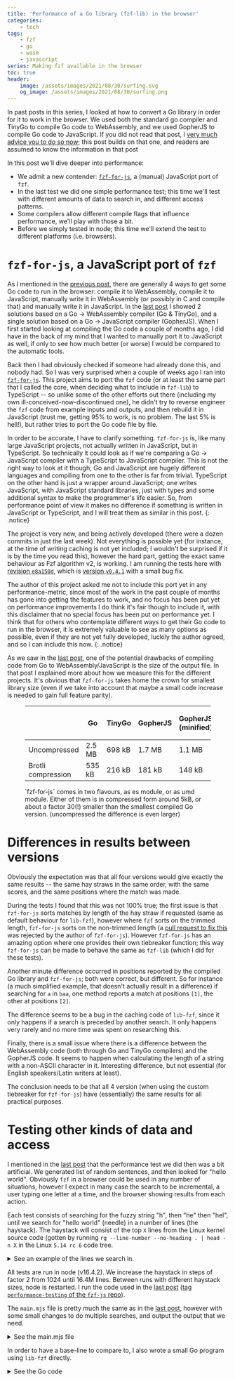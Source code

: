 ```yaml
---
title: 'Performance of a Go library (fzf-lib) in the browser'
categories:
    - tech
tags:
    - fzf
    - go
    - wasm
    - javascript
series: Making fzf available in the browser
toc: true
header:
    image: /assets/images/2021/08/30/surfing.svg
    og_image: /assets/images/2021/08/30/surfing.png
---
```


In past posts in this series, I looked at how to convert a Go library in order for it to work in the browser.
We used both the standard go compiler and TinyGo to compile Go code to WebAssembly, and we used GopherJS to compile Go code to JavaScript.
If you did not read that post, I [very much advice you to do so now](./2021-08-10-using-a-go-library-fzf-lib-in-the-browser.md); this post builds on that one, and readers are assumed to know the information in that post 

In this post we'll dive deeper into performance:
- We admit a new contender: [`fzf-for-js`](https://github.com/ajitid/fzf-for-js), a (manual) JavaScript port of `fzf`.
- In the last test we did one simple performance test; this time we'll test with different amounts of data to search in, and different access patterns.
- Some compilers allow different compile flags that influence performance, we'll play with those a bit.
- Before we simply tested in node; this time we'll extend the test to different platforms (i.e. browsers).

# `fzf-for-js`, a JavaScript port of `fzf`
As I mentioned in the [previous post](./2021-08-10-using-a-go-library-fzf-lib-in-the-browser.md), there are generally 4 ways to get some Go code to run in the browser: compile it to WebAssembly, compile it to JavaScript, manually write it in WebAssembly (or possibly in C and compile that) and manually write it in JavaScript.
In the [last post](./2021-08-10-using-a-go-library-fzf-lib-in-the-browser.md) I showed 2 solutions based on a Go → WebAssembly compiler (Go & TinyGo), and a single solution based on a Go → JavaScript compiler (GopherJS).
When I first started looking at compiling the Go code a couple of months ago, I did have in the back of my mind that I wanted to manually port it to JavaScript as well, if only to see how much better (or worse) I would be compared to the automatic tools.

Back then I had obviously checked if someone had already done this, and nobody had. So I was very surprised when a couple of weeks ago I ran into [`fzf-for-js`](https://github.com/ajitid/fzf-for-js).
This project aims to port the `fzf` code (or at least the same part that I called the core, when deciding what to include in `fzf-lib`) to TypeScript -- so unlike some of the other efforts out there (including my own ill-conceived-now-discontinued one), he didn't try to reverse engineer the `fzf` code from example inputs and outputs, and then rebuild it in JavaScript (trust me, getting 95% to work, is no problem. The last 5% is hell!), but rather tries to port the Go code file by file.

In order to be accurate, I have to clarify something.
`fzf-for-js` is, like many large JavaScript projects, not actually written in JavaScript, but in TypeScript.
So technically it could look as if we're comparing a Go → JavaScript compiler with a TypeScript to JavaScript compiler.
This is not the right way to look at it though; Go and JavaScript are hugely different languages and compiling from one to the other is far from trivial.
TypeScript on the other hand is just a wrapper around JavaScript; one writes JavaScript, with JavaScript standard libraries, just with types and some additional syntax to make the programmer's life easier.
So, from performance point of view it makes no difference if something is written in JavaScript or TypeScript, and I will treat them as similar in this post.
{: .notice}

The project is very new, and being actively developed (there were a dozen commits in just the last week).
Not everything is possible yet (for instance, at the time of writing caching is not yet included; I wouldn't be surprised if it is by the time you read this), however the hard part, getting the exact same behaviour as Fzf algorithm v2, is working.
I am running the tests here with [revision `e8a150d`](https://github.com/ajitid/fzf-for-js/tree/e8a150db6d2e452a93799f79b627eddf78897809), which is [version `v0.4.1`](https://github.com/ajitid/fzf-for-js/releases/tag/v0.4.1) with a small bug fix.

The author of this project asked me not to include this port yet in any performance-metric, since most of the work in the past couple of months has gone into getting the features to work, and no focus has been put yet on performance improvements 
I do think it's fair though to include it, with this disclaimer that no special focus has been put on performance yet.
I think that for others who contemplate different ways to get their Go code to run in the browser, it is extremely valuable to see as many options as possible, even if they are not yet fully developed, luckily the author agreed, and so I can include this now.
{: .notice}

As we saw in the [last post](./2021-08-10-using-a-go-library-fzf-lib-in-the-browser.md), one of the potential drawbacks of compiling code from Go to WebAssembly/JavaScript is the size of the output file.
In that post I explained more about how we measure this for the different projects.
It's obvious that `fzf-for-js` takes home the crown for smallest library size (even if we take into account that maybe a small code increase is needed to gain full feature parity).


<figure markdown="1">

| |Go | TinyGo | GopherJS | GopherJS (minified) | `fzf-for-js` (es) | `fzf-for-js` (umd)
|-|---|--------|----------|---------------------|-------------------|-------------------
| Uncompressed| 2.5 MB | 698 kB | 1.7 MB | 1.1 MB | 13.7 kB | 14.7 kB |
| Brotli compression | 535 kB | 216 kB | 181 kB | 148 kB | 4.9 kB | 5.2 kB |

<figcaption markdown="1">`fzf-for-js` comes in two flavours, as es module, or as umd module. Either of them is in compressed form around 5kB, or about a factor 30(!) smaller than the smallest compiled Go version. (uncompressed the difference is even larger)
</figcaption>
</figure>

# Differences in results between versions
Obviously the expectation was that all four versions would give exactly the same results -- the same hay straws in the same order, with the same scores, and the same positions where the match was made.

During the tests I found that this was not 100% true; the first issue is that `fzf-for-js` sorts matches by length of the hay straw if requested (same as default behaviour for `lib-fzf`), however where `fzf` sorts on the trimmed length, `fzf-for-js` sorts on the non-trimmed length (a [pull request to fix this](https://github.com/ajitid/fzf-for-js/pull/72) was rejected by the author of `fzf-for-js`).
However `fzf-for-js` has an amazing option where one provides their own tiebreaker function; this way `fzf-for-js` can be made to behave the same as `fzf-lib` (which I did for these tests).

Another minute difference occurred in positions reported by the compiled Go library and `fzf-for-js`; both were correct, but different. So for instance (a much simplified example, that doesn't actually result in a difference) if searching for `a` in `baa`, one method reports a match at positions `[1]`, the other at positions `[2]`.

The difference seems to be a bug in the caching code of `lib-fzf`, since it only happens if a search is preceded by another search.
It only happens very rarely and no more time was spent on researching this.

Finally, there is a small issue where there is a difference between the WebAssembly code (both through Go and TinyGo compilers) and the GopherJS code.
It seems to happen when calculating the length of a string with a non-ASCII character in it.
Interesting difference, but not essential (for English speakers/Latin writers at least).

The conclusion needs to be that all 4 version (when using the custom tiebreaker for `fzf-for-js`) have (essentially) the same results for all practical purposes.

# Testing other kinds of data and access
I mentioned in the [last post](./2021-08-10-using-a-go-library-fzf-lib-in-the-browser.md) that the performance test we did then was a bit artificial.
We generated list of random sentences, and then looked for "hello world".
Obviously `fzf` in a browser could be used in any number of situations, however I expect in many case the search to be incremental, a user typing one letter at a time, and the browser showing results from each action.

Each test consists of searching for the fuzzy string "h", then "he" then "hel", until we search for "hello world" (needle) in a number of lines (the haystack).
The haystack will consist of the top `X` lines from the Linux kernel source code (gotten by running `rg --line-number --no-heading . | head -n X` in the Linux `5.14 rc 6` code tree.

<details markdown="1">
<summary>See an example of the lines we search in.</summary>
```
sound/last.c:22:		}
sound/last.c:23:	}
sound/last.c:24:	if (ok == 0)
sound/last.c:25:		printk(KERN_INFO "  No soundcards found.\n");
sound/last.c:26:	return 0;
sound/last.c:27:}
sound/last.c:29:late_initcall_sync(alsa_sound_last_init);
kernel/configs.c:1:// SPDX-License-Identifier: GPL-2.0-or-later
kernel/configs.c:2:/*
kernel/configs.c:3: * kernel/configs.c
kernel/configs.c:4: * Echo the kernel .config file used to build the kernel
kernel/configs.c:5: *
kernel/configs.c:6: * Copyright (C) 2002 Khalid Aziz <khalid_aziz@hp.com>
kernel/configs.c:7: * Copyright (C) 2002 Randy Dunlap <rdunlap@xenotime.net>
kernel/configs.c:8: * Copyright (C) 2002 Al Stone <ahs3@fc.hp.com>
kernel/configs.c:9: * Copyright (C) 2002 Hewlett-Packard Company
kernel/configs.c:10: */
kernel/configs.c:12:#include <linux/kernel.h>
kernel/configs.c:13:#include <linux/module.h>
kernel/configs.c:14:#include <linux/proc_fs.h>
kernel/configs.c:15:#include <linux/seq_file.h>
kernel/configs.c:16:#include <linux/init.h>
kernel/configs.c:17:#include <linux/uaccess.h>
kernel/configs.c:19:/*
kernel/configs.c:20: * "IKCFG_ST" and "IKCFG_ED" are used to extract the config data from
kernel/configs.c:21: * a binary kernel image or a module. See scripts/extract-ikconfig.
kernel/configs.c:22: */
kernel/configs.c:23:asm (
kernel/configs.c:24:"	.pushsection .rodata, \"a\"		\n"
kernel/configs.c:25:"	.ascii \"IKCFG_ST\"			\n"
kernel/configs.c:26:"	.global kernel_config_data		\n"
kernel/configs.c:27:"kernel_config_data:				\n"
kernel/configs.c:28:"	.incbin \"kernel/config_data.gz\"	\n"
kernel/configs.c:29:"	.global kernel_config_data_end		\n"
kernel/configs.c:30:"kernel_config_data_end:			\n"
kernel/configs.c:31:"	.ascii \"IKCFG_ED\"			\n"
kernel/configs.c:32:"	.popsection				\n"
kernel/configs.c:33:);
kernel/configs.c:35:#ifdef CONFIG_IKCONFIG_PROC
kernel/configs.c:37:extern char kernel_config_data;
kernel/configs.c:38:extern char kernel_config_data_end;
kernel/configs.c:40:static ssize_t
kernel/configs.c:41:ikconfig_read_current(struct file *file, char __user *buf,
kernel/configs.c:42:		      size_t len, loff_t * offset)
kernel/configs.c:43:{
kernel/configs.c:44:	return simple_read_from_buffer(buf, len, offset,
kernel/configs.c:45:				       &kernel_config_data,
kernel/configs.c:46:				       &kernel_config_data_end -
kernel/configs.c:47:				       &kernel_config_data);
kernel/configs.c:48:}
kernel/configs.c:50:static const struct proc_ops config_gz_proc_ops = {
kernel/configs.c:51:	.proc_read	= ikconfig_read_current,
kernel/configs.c:52:	.proc_lseek	= default_llseek,
kernel/configs.c:53:};
kernel/configs.c:55:static int __init ikconfig_init(void)
kernel/configs.c:56:{
kernel/configs.c:57:	struct proc_dir_entry *entry;
kernel/configs.c:59:	/* create the current config file */
kernel/configs.c:60:	entry = proc_create("config.gz", S_IFREG | S_IRUGO, NULL,
kernel/configs.c:61:			    &config_gz_proc_ops);
kernel/configs.c:62:	if (!entry)
kernel/configs.c:63:		return -ENOMEM;
kernel/configs.c:65:	proc_set_size(entry, &kernel_config_data_end - &kernel_config_data);
kernel/configs.c:67:	return 0;
kernel/configs.c:68:}
kernel/configs.c:70:static void __exit ikconfig_cleanup(void)
kernel/configs.c:71:{
kernel/configs.c:72:	remove_proc_entry("config.gz", NULL);
kernel/configs.c:73:}
kernel/configs.c:75:module_init(ikconfig_init);
kernel/configs.c:76:module_exit(ikconfig_cleanup);
kernel/configs.c:78:#endif /* CONFIG_IKCONFIG_PROC */
kernel/configs.c:80:MODULE_LICENSE("GPL");
kernel/configs.c:81:MODULE_AUTHOR("Randy Dunlap");
kernel/configs.c:82:MODULE_DESCRIPTION("Echo the kernel .config file used to build the kernel");
block/blk-core.c:1:// SPDX-License-Identifier: GPL-2.0
block/blk-core.c:2:/*
block/blk-core.c:3: * Copyright (C) 1991, 1992 Linus Torvalds
block/blk-core.c:4: * Copyright (C) 1994,      Karl Keyte: Added support for disk statistics
block/blk-core.c:5: * Elevator latency, (C) 2000  Andrea Arcangeli <andrea@suse.de> SuSE
block/blk-core.c:6: * Queue request tables / lock, selectable elevator, Jens Axboe <axboe@suse.de>
block/blk-core.c:7: * kernel-doc documentation started by NeilBrown <neilb@cse.unsw.edu.au>
block/blk-core.c:8: *	-  July2000
block/blk-core.c:9: * bio rewrite, highmem i/o, etc, Jens Axboe <axboe@suse.de> - may 2001
block/blk-core.c:10: */
block/blk-core.c:12:/*
block/blk-core.c:13: * This handles all read/write requests to block devices
block/blk-core.c:14: */
block/blk-core.c:15:#include <linux/kernel.h>
block/blk-core.c:16:#include <linux/module.h>
block/blk-core.c:17:#include <linux/backing-dev.h>
block/blk-core.c:18:#include <linux/bio.h>
block/blk-core.c:19:#include <linux/blkdev.h>
block/blk-core.c:20:#include <linux/blk-mq.h>
block/blk-core.c:21:#include <linux/blk-pm.h>
block/blk-core.c:22:#include <linux/highmem.h>
block/blk-core.c:23:#include <linux/mm.h>
block/blk-core.c:24:#include <linux/pagemap.h>
block/blk-core.c:25:#include <linux/kernel_stat.h>
block/blk-core.c:26:#include <linux/string.h>
```
</details>

All tests are run in node (v16.4.2).
We increase the haystack in steps of factor 2 from 1024 until 16.4M lines.
Between runs with different haystack sizes, node is restarted.
I run the code used in the [last post](./2021-08-10-using-a-go-library-fzf-lib-in-the-browser.md) ([tag `performance-testing` of the `fzf-js` repo](https://github.com/reinhrst/fzf-js/releases/tag/performance-testing)).

The `main.mjs` file is pretty much the same as in the [last post](./2021-08-10-using-a-go-library-fzf-lib-in-the-browser.md), however with some small changes to do multiple searches, and output the output that we need.

<details markdown="1">
<summary>See the main.mjs file</summary>
The version compatible with the Go interface
```javascript
import {createReadStream} from "fs"
import {Writable} from "stream"


function memoryUsageInMiB() {
  const memUsage = process.memoryUsage()
  let memUsageMiB = {}
  for (let key in memUsage) {
    memUsageMiB[key] = memUsage[key] / 1024 / 1024
  }
  return memUsageMiB
}

function increase(s, start) {
  let items = []
  for (let i=start; i <= s.length; i++) {
    items.push(s.slice(0, i));
  }
  return items
}

const filename = process.argv[2]

let startTime = Date.now()

function logTime(message) {
  const now = Date.now()
  console.log(message, now, now - startTime)
}

async function readLinesFromFile(filename) {
  const p = new Promise((resolve, _reject) => {

    let buffer = ""
    const lines = []
    const writableStream = new Writable({
      write: (chunk, _encoding, next) => {
        buffer += chunk.toString()
        let index
        while ((index = buffer.indexOf("\n")) != -1) {
          lines.push(buffer.slice(0, index))
          buffer = buffer.slice(index + 1)
        }
        next()
      },
      final: (callback) => {
        if (buffer.length > 0) {
          lines.push(buffer)
        }
        callback()
        resolve(lines)
      }
    })
    createReadStream(filename, "utf-8").pipe(writableStream)
  })
  return p
}

console.log("fzf-type:", process.argv[1].split("/").slice(-2, -1)[0])
logTime("start")
import {Fzf} from "./index.mjs"
logTime("js/wasm loaded")
const lines = await readLinesFromFile(filename)
logTime(`lines.txt loaded: ${lines.length} lines`)

SetStartTime("" + startTime)
logTime("startTimeSet")

const needles = [
  ...increase("hello world", 1)
]

const myFzf = new Fzf(lines)
logTime("Fzf initialized")
let searchStartTime = Date.now()
let searchTotalTime = 0
let i = 0

myFzf.addResultListener((result) => {
  logTime("Search done")
  console.log("Searching for '" + result.needle + "' resulted in " + result.matches.length + " results.")
  const timePassed = Date.now() - searchStartTime
  searchTotalTime += timePassed
  console.log("---", filename, timePassed, searchTotalTime, result.needle)
  setTimeout(searchNext, 0)
})

function searchNext() {
  if (i < needles.length) {
    searchStartTime = Date.now()
    myFzf.search(needles[i++]);
  } else {
    console.log(memoryUsageInMiB())
  }
}

searchNext()
```

The `fzf-for-js` has a slightly different ending:
```javascript
const myFzf = new Fzf(lines, {match: extendedMatch, tiebreakers: [ byLengthAsc ]})
logTime("Fzf initialized")
let searchStartTime
let searchTotalTime = 0

for (const needle of needles) {
  searchStartTime = Date.now()
  console.log("Search start: ", needle)
  let result = myFzf.find(needle)
  console.log("done")
  logTime("Search done")
  console.log("Searching for '" + needle + "' resulted in " + result.length + " results.")
  const timePassed = Date.now() - searchStartTime
  searchTotalTime += timePassed
  console.log("---", filename, timePassed, searchTotalTime, needle)
}
console.log(memoryUsageInMiB())
```
</details>

In order to have a base-line to compare to, I also wrote a small Go program using `lib-fzf` directly.

<details markdown="1">
<summary>See the Go code</summary>
```go
package main

import (
    "github.com/reinhrst/fzf-lib"
    "time"
    "os"
    "bufio"
    "fmt"
)

var startTime int

func now() int {
    return int(time.Now().UnixNano() / 1e6)
}

func logTime(message string) {
    t := now()
    println(message, t, t - startTime)
}

func increment(s string) []string {
    var list []string
    for i := 0; i< len(s); i++ {
        list = append(list, s[:i + 1])
    }
    return list
}


func main() {
    println("fzf-type: go-native")
    logTime("start")
    filename := os.Args[1]
    file, err := os.Open(filename)
    if err != nil {
        fmt.Println(err)
    }
    defer file.Close()
 
    scanner := bufio.NewScanner(file)
    var lines []string
    for scanner.Scan() {
        line := scanner.Text()
        if (line != "") {
            lines = append(lines, line)
        }
    }
    logTime(fmt.Sprintf("lines.txt loaded: %d lines", len(lines)))

    var startSearch int
    var totalSearch int
    myFzf := fzf.New(lines, fzf.DefaultOptions())
    logTime("Fzf initialized")
    needles := increment("hello world")
    for _, needle := range needles {
        startSearch = now()
        myFzf.Search(needle)
        result, more := <- myFzf.GetResultChannel()
        if !more {
            break;
        }
        elapsed := now() - startSearch
        totalSearch += elapsed
        println("Searching for '" + needle + "' resulted in", len(result.Matches), "results")
        println("---", filename, elapsed, totalSearch, needle)
        println("+++", filename, elapsed, totalSearch, needle)
    }

}
```
</details>

## Memory
Let's start by seeing how much memory each process uses.

I use `time -v` to print memory information after a process has ended, and record the `Maximum resident set size (kbytes):` line.
Node is started using the `--max-old-space-size=15000` parameter, in order to give it (almost) all memory I have in my laptop.
Below are the results.

Obviously memory increases with haystack size.
In order to get meaningful plots, we will plot memory and execution time in this article always divided by haystack size.

Data is also available in table-format (but hidden), click the "See memory usage table" message below to see the table data.

<details markdown="1">
<summary>See memory usage table</summary>
<figure markdown="1">

{% include_relative tables/images/2021/08/30/memory_per_straw.md %}

<figcaption>Memory in MiB (Memory divided by haystack size in kiB)</figcaption>
</figure>
</details>

{%include figure
    image_path="/assets/images/2021/08/30/memory_per_straw.svg"
    alt="graph of memory usage"
    caption="Memory divided by haystack size (obviously) decreases with increasing haystack (since overhead is smaller percentage). Relative differences are interesting."
%}

Note that I'm pushing the system to the limit, and not all compilation methods deal well with large input files (they give out-of-memory errors), hence the gaps.
Only native Go and `fzf-for-js` manage to deal with a haystack size of 2M and 4M, and only native Go is able to do 16M.

## Execution time

The execution time is the time from the moment we have finished reading the haystack into JavaScript (but not yet inited the Fzf object), until the last search finishes.

In the graph I show how the time is used: the lowest (darker) block is the time spent in `new Fzf()`, basically loading the haystack into fzf.
The blocks above are each for 1 extra typed letter; so the second block from the bottom is for searching "h", the third is for "he", the fourth for "hel", etc.
The lighter blocks on top are for when the needle starts to be 2 words, so "hello ", "hello w", "hello wo", etc.

<details markdown="1">
<summary>See execution time table</summary>
<figure markdown="1">
{% include_relative tables/images/2021/08/30/performance.md %}

<figcaption>Total time in seconds (time divided by haystack size in microseconds). Note that this is the time for the init plus 11 searches combined, not the time for a single search.</figcaption>
</figure>
</details>

{%include figure
    image_path="/assets/images/2021/08/30/performance.svg"
    alt="graph of execution time"
    caption="Execution time divided by haystack size. The Go (native) bars are so small as to be almost invisible."
%}

There are a number of interesting observations in this graph.

First (and I think it will not surprise anyone) is that native Go code is the fastest (almost invisible in the graph).
It does help that Native Go is the only one that is able to use multiple cores (see also my [previous post](./2021-08-10-using-a-go-library-fzf-lib-in-the-browser.md)), but also, `fzf` was optimised to run super fast, on native Go.

Next, for relatively small haystack sizes (until <katex-inline>2^{12}</katex-inline> = 4096), Go and TinyGo seem to offer the fastest solutions -- although total runtime for the full iteration (init + 11 searches) is around 100ms at this numbers, so it's questionable that it actually matters much which is faster here.
For larger sizes, `fzf-for-js` is about twice as fast as Go and TinyGo.
GopherJS always is the slowest solution.

At larger haystack sizes, performance starts to suffer a lot.
Especially TinyGo suffers here; at a haystack of 1M, total runtime goes from 23 seconds (for 512k straws) to over 600 seconds.
At haystack size of 2M, searching it takes more than 7 hours (as compared to 2 seconds for native Go ;)).
This is all due to runaway Garbage Collection, as we'll see later.

Something else that can be seen is that for all methods except `fzf-for-js`, contributions of the light-coloured searches (search for "hello " + something) is very small.
This is because `fzf-lib` uses its cache to quickly limit the search-set to only those straws that matched "hello", meaning that any additional search is relatively fast.
As mentioned, `fzf-for-js` does not have caching yet, so the contribution of the light-coloured items is much larger.

The goal of this blog is not to pick a winner, but `fzf-for-js` is clearly the winner here ;) , since it performs fastest (of all web-based solutions), and does not crash for large haystacks.

## Execution time: Search algorithm only
We saw [in the last post on the subject](./2021-08-10-using-a-go-library-fzf-lib-in-the-browser.md), that a large part of execution time for the WebAssembly based solutions is spent on copying/encoding/decoding data between Go/WebAssembly and JavaScript.
In that post I showed a quick speedup using JSON, and proposed some solutions to further speed up this interface.
True enough, a large part of the execution time seen in the previous section, is spent on transferring data between the two layers.

Rather than looking for specific speedups now, it may be interesting to take the idea to its extreme: measure only the clean running time of of the algorithm, not caring about the setup  (`new Fzf()`) cost or the time it takes to send the search request from JavaScript to Go, or the result back.
This will obviously not influence the go-native timings, or `fzf-for-js`.
GopherJS may see a very small speedup, but the WebAssembly code should benefit a lot from this.

<details markdown="1">
<summary>See algorithm execution time table</summary>
<figure markdown="1">

{% include_relative tables/images/2021/08/30/performance-per-straw-no-interface.md %}

<figcaption>Total time in seconds (time divided by haystack size in microseconds)</figcaption>
</figure>
</details>

{%include figure
    image_path="/assets/images/2021/08/30/performance-per-straw-no-interface.svg"
    alt="graph of execution time for the core algorithm"
    caption="Execution time divided by haystack size (only the algorithm)"
%}

Both Go and TinyGo now perform better than `fzf-for-js` up until 2<sup>18</sup> = 250k items in the haystack; however at closer inspection one can see that searching the first five strings ("h", "he", "hel", "hell", and "hello") the three methods are pretty similar.
Only in the light part of the bar does `fzf-for-js` spend much more time than the WebAssembly methods.
This is due to the fact that `lib-fzf` relies heavily on caching here; it only searches in the (cached) subset of lines that match "hello".
As I mentioned before, caching is on the roadmap for `fzf-for-js`, which should make it just as fast as the two WebAssembly based methods.

I should stress again that this test is only on the pure algorithm, without returning the data to JavaScript; returning data to JavaScript is instantaneous for `fzf-for-js`, where for the other 2 methods there is overhead, no matter how many smart tricks one uses there.

From careful inspection of the graph, another interesting thing can be observed.
(Especially) TinyGo sometimes has long delays in places where one would not expect them; for instance at 2<sup>17</sup> and 2<sup>18</sup> we see pink blocks that are much taller than the ones below them, meaning that a search for a longer string too much longer (there are even long light-pink blocks, for searches that should have been near instantaneous).

Obviously the system is doing more work than it needs to during that time, so there is possibility for further optimisation.
I have a strong hunch that this is due to the garbage collector ([also due to Surma's experience with this](https://surma.dev/things/js-to-asc/index.html)); we'll look at this in the next section.

## Play with the Garbage Collection
Both Go and JavaScript use [Garbage Collection](https://en.wikipedia.org/wiki/Garbage_collection_(computer_science)), a method to determine which parts of memory are no longer needed and can be reused.
When compiling Go to WebAssembly, one of the items that is compiled in, is this Garbage Collection.
Without going too much into detail, the overhead of Garbage Collection can in certain cases result in considerable slowdown.
Especially if we see unexpected hick-ups (as I showed in the last section; places where there is a slowdown that I cannot explain from the way the algorithm works), Garbage Collection is a good suspect.

Rather than looking too much into the details of Garbage Collection (there are many better resources out there for that), let's just see what happens when we switch it off altogether.
This is obviously a bad idea unless you know what you're doing; switching off Garbage Collection means that memory usage will only every grow, never contract; we only switch it off to see what happens to the speed; **don't do this at home on your production code!!!**.

Go allows switching off Garbage Collection at runtime using `debug.SetGCPercent(-1)`.
In TinyGo this is not supported, however TinyGo has a compiler option `--gc=leaking`, which also switches off Garbage Collection.
GopherJS (and `fzf-forjs`) use JavaScript Garbage Collection, and this is not something we can switch off.

Below you can see the results with GC on vs GC off; GopherJS and `fzf-for-js` are not present since we cannot control GC there.
We again show only the time in the algorithm itself, not the time used for communicating with JavaScript.

<details markdown="1">
<summary>See algorithm execution time table</summary>
<figure markdown="1">

{% include_relative tables/images/2021/08/30/performance-no-gc.md %}

<figcaption>Total time in seconds (time divided by haystack size in microseconds)</figcaption>
</figure>
</details>

{%include figure
    image_path="/assets/images/2021/08/30/performance-no-gc.svg"
    alt="graph of execution time for the core algorithm"
    caption="Execution time divided by haystack size (only the algorithm)"
%}


For native Go, there is only a small speed-up from switching off the GC.
Go WebAssembly is a slightly more complex story: for relatively small hay stack sizes, the version without GC performs 10-20% better, however at larger sizes (from 500k items), when the memory pressure is larger, the non-GC version performs worse, and it runs out of memory at 2M items (whereas the version with GC still manages to complete).

TinyGo however is the big surprise (note that TinyGo was also the one where we saw most memory issues before).
The non-GC version is not only 80% (!) faster than the GC version, it is only twice as slow as the native Go version (and remember that the native Go version actually runs multi-core, whereas TinyGo runs single-core; I also quickly compared it to single-core native Go, and it's pretty much the same speed).
TinyGo with Garbage Collection also chocked (for all practical purposes) on a haystack of 2M items, taking multiple hours to complete; without GC it finishes in a couple of seconds.

There is [an interesting article](https://aykevl.nl/2020/09/gc-tinygo) about the TinyGo Garbage Collector; the conclusion is that TinyGo has a very simple GC, which has some advantages (it's small) and disadvantages (it's slow); please read the whole article for nuance.
Also, GC gets slower with the amount of allocated memory; this is fine when used on 64kB RAM on a microcontroller, but (as we see) a large problem on WebAssembly with multiple gigabytes allocated.

### Memory usage and garbage collection
It's obviously interesting to see what happens to the memory footprint if we switch off Garbage Collection.
We can see that GC results in less memory being used, however we are doing a very limited test.
A lot of memory will be allocated to initialize `Fzf()` which will never be returned or reused until the program ends.
Then each search allocates memory to store the result; in theory this memory could be GC'd and reused after each iteration, however (and this is just a hunch) I expect these memory slices to be relatively small compared to the rest of the memory used.
As a result, there is little memory that can be cleared are reused.

If we were (for instance) to do many more searches (especially many with large result sets), or we were to create and destroy multiple Fzf() objects in a row, we should see real differences here.

<details markdown="1">
<summary>See memory usage table</summary>
<figure markdown="1">

{% include_relative tables/images/2021/08/30/memory-no-gc.md %}

<figcaption>Memory in MiB (Memory divided by haystack size in kiB)</figcaption>
</figure>
</details>

{%include figure
    image_path="/assets/images/2021/08/30/memory-no-gc.svg"
    alt="graph of memory usage"
    caption="Memory divided by haystack size"
%}

### Conclusion (of non-GC work)
It is very impressive that TinyGo (without GC) is almost as fast as native Go.
This statement comes with 2 big Buts though:
- You should almost never every run in production with GC disabled, and with GC it's getting very slow when allocated memory grows.
- The timings we show here are only for the pure algorithm; I don't measure the time for communicating with JavaScript. For example, for 500k items, TinyGo went from 7 seconds to 1 second by switching off GC, however if we take the end-to-end run into account (including JS), it goes from 21 seconds down to 10 seconds, a good improvement but still slower than `fzf-for-js`'s 7 seconds.

I do think that we can draw some conclusions however from the results in this section:
- Considering that the TinyGo (no GC) code is almost as fast as single-core native Go code shows to me that the TinyGo WebAssembly compiler is very capable (which may make sense considering that it's actually using LLVM to do the compilation).
- It also shows that TinyGo will need to work on their Garbage Collection algorithm if they want to compete seriously in the WebAssembly arena.
- It shows that WebAssembly code *can* actually be as fast as native code; at least, for the `fzf` algorithm.

Especially the last line is interesting.
It means that if someone were to write `lib-fzf` in C (without Garbage Collection; or write it in Go in such a way that Garbage Collection would not be necessary) and compile it to WebAssembly, it would be able to run at near-native speed (even without multi-core support; adding threading to this is a more complicated issue).

## Testing in browsers
Node gives us a nice place to test a bunch of settings, however in the end we want to know how the different solutions perform in the browser.
There is obviously a huge combination of hardware/browsers/browser versions we can test, however I decided to limit my tests to the late-2020 M1 MacBook Pro, and the summer-2021 versions of Safari (14.1.2), Firefox (91.0.2), Chrome (92.0.4515.159) and Microsoft Edge (92.0.902.78), all Apple Silicon Native versions.

For the browser-tests we go back to measuring the full end-to-end time again, so including the setup of Fzf and communication with JavaScript.
The things we're most interested in is determining if there is a difference between the browsers and Node, and possibly certain methods work better in certain browsers than in others.
The investigation we made about the influence of time lost in the Go-JavaScript interface and in Garbage Collection should be equally valid for the browser.

In order to run the tests in the browser, we use the [WebDriver protocol](https://webdriver.io/docs/api/webdriver) to start a new browser session and execute the commands.
In the JavaScript code, we define a promise that resolves into the `console.log` messages, when execution is done.
We can wait on this promise from WebDriver, and get back the result -- there is a 30 second timeout on this call, so we just call it a couple of times, making sure that in the end we get a result.

```bash
PORT=$1
DIRECTORY=$2
FILENAME=$3

echo '**************' ../$FILENAME $DIRECTORY $PORT

SESSION_ID=$(curl -s -X POST "localhost:${PORT}/session" --data '{"capabilities": {}}' -H "Content-Type: application/json; charset=utf-8" | jq '.value.sessionId' | sed 's/"//g'); echo $SESSION_ID
curl -s -X POST "localhost:${PORT}/session/$SESSION_ID/url" --data '{"url": "http://localhost:8000/'"${DIRECTORY}"'/index.html?filename=../'"${FILENAME}"'"}' -H "Content-Type: application/json; charset=utf-8" > /dev/null
for i in $(seq 10); do 
    # just call this multiple times, to avoid the default timeout; if it's done,
    # it should return instantly
    curl -s -X POST "localhost:$PORT/session/${SESSION_ID}/execute/sync" --data '{"script": "{return window.donelogPromise}", "args": []}' -H "Content-Type: application/json; charset=utf-8" > /dev/null
done
echo $(curl -s -X POST "localhost:$PORT/session/${SESSION_ID}/execute/sync" --data '{"script": "{return window.donelogPromise}", "args": []}' -H "Content-Type: application/json; charset=utf-8" | jq .value | sed -E 's/^"|"$//g')
curl -s -X DELETE "localhost:$PORT/session/"$SESSION_ID -H "Content-Type: application/json; charset=utf-8" > /dev/null
```

This obviously results in a whole lot of data, which I've tried to make understandable in different formats; I fear I only succeeded up to a point.

<details markdown="1">
<summary>See browser performance table</summary>
<figure markdown="1">

{% include_relative tables/images/2021/08/30/performance-browsers.md %}

<figcaption>Total time in seconds (time divided by haystack size in microseconds)</figcaption>
</figure>
</details>

{%include figure
    image_path="/assets/images/2021/08/30/performance-browsers.svg"
    alt="graph of performance in browsers"
    caption="Execution time divided by haystack size for Node and browsers"
%}

In the graph above we look at different haystack sizes (x axis), different methods (colours) and then each element has 5 bars, from dark to light.
From left to right (dark to light) these stand for running the code in Node, Firefox, Chrome, Safari and Edge.
So for instance the pink data at 2<sup>17</sup> show that Safari (the fourth bar) ran TinyGo with a haystack size of 128k items the fastest, then Node (1st), then Firefox(2nd), then Chrome (3rd) and finally Edge (the 5th bar).

Even though this data is a bit hard to interpret, we can see some patterns:
- `fzf-for-js` performs best across all browsers
- Node and Chrome perform persistently very good with `fzf-for-js`, Firefox is the worst.
- Firefox (and to a lesser extend Edge) perform badly with GopherJS as well -- note that this is the other JavaScript based fzf.
- On the other hand, Firefox and Safari are fastest at running the Go WebAssembly code (not so much TinyGo, but I expect this is because of the Garbage Collection problems).
- Safari gives up first memory-wise; it refuses to do TinyGo at 1M haystack size, and Go at 2M. It should be noted that I didn't check whether different browsers have different memory space available for JavaScript; it may just be this.
- Edge seems to be twice as slow in WebAssembly as the other browsers.
- Edge and Firefox have most problems with TinyGo, with TinyGo in Edge even at 128k items being about 5-10 times slower than `fzf-for-js`.

------

# Conclusions
When I started this project, I had some questions in mind that I wanted answered.
I will go through them below and give answers.

## If I have a non-trivial Go library like Fzf and I want use it in the browser, how would I go about it
There are three methods for automatically compiling your work into something that runs in the browser: the native Go compiler can compile to WebAssembly, TinyGo can compile to WebAssembly and GopherJS can compile your work into JavaScript.

Of these three methods, only TinyGo gave some problems that it needed the Regular Expressions removed from the source code (because of a bug) and replace one function because it wasn't supported.

An issue with all three methods is that it leads to relatively large file sizes (hundreds of kilobytes to several megabytes) that will need to be transferred to the client.

One needs to create an interface in order to allow communication between the Go and JavaScript code (at least an interface on the Go side, best is to also make one on the JavaScript side); although a recent [question on StackOverflow suggests that maybe this is not necessary](https://stackoverflow.com/questions/67978442/go-wasm-export-functions).

## What about the performance
Performance of the Go code itself ranges from the same speed as single-core native Go code (TinyGo, when Garbage Collection is not making a mess) to about 20 times slower (for GopherJS)
It should be noted here that no special work was done on `fzf-lib` to improve performance in a JavaScript environment, so possibly the factor 20 could go down.

Garbage Collection has a large influence on the performance of TinyGo, so much that at larger datasets TinyGo becomes hundreds of times slower than without GC; if you can manage to write code that doesn't need GC, TinyGo is amazing for performance.

Performance of the Go code itself is only part of the equation though; in my tests the interface between Go and JavaScript took up more time than the Go code itself; this is only an issue for WebAssembly-based methods.
In the [previous post](./2021-08-10-using-a-go-library-fzf-lib-in-the-browser.md) I suggested some solutions, including sending complex arrays as JSON objects, and minimising the amount of data that has to be transferred.
So even though there are solutions, they do require extra work, which may be better spent doing other things.

Performance can fluctuate between browsers, especially Firefox and Edge are often a factor 2 or 3 slower with JavaScript code, and Edge generally runs the Go WebAssembly code twice as slow as other browsers.
TinyGo's performance in browsers is all over the place (especially in Chrome and Edge; sometimes a factor 5 slower), probably because the Garbage Collector reacts differently in different environments.

## Should I consider rewriting it in JavaScript
When I started this blog series, I fully intended to write an fzf implementation in JavaScript in order to compare performance.
Luckily just before I started, I found out that [someone had already done so](https://github.com/ajitid/fzf-for-js) and created `fzf-for-js`.
When I contacted its author, he informed me he didn't think `fzf-for-js` was ready to compete in any performance comparisons yet, since it was still early in its development; I convinced the author to at least let me try and see where the code is.

First of all, the JavaScript code is only 14kB (and 5kB when compressed), meaning it is a factor 30 to 100 smaller than the compiled `fzf-lib` code.

This implementation is about 10 times as slow as the native Go code; as mentioned in the text above, the version I tested did not yet have result caching, which (when implemented) should make it twice as fast.

Because it is pure JavaScript, it doesn't have any performance issues with the interface between JavaScript and Go.
All this means that in end-to-end tests `fzf-for-js` is the fastest, and even if we look at pure algorithm it's much faster than GopherJS and only twice as slow as the WebAssembly versions (which means that once caching is implemented, it should be just as fast).

Additional benefit of having the code in JavaScript is obviously the extensibility (e.g. `fzf-for-js` allows arbitrary sorting functions to determine the sort order of results, whereas the Go code only allows a limited number of sorters).

The code also runs very stably in browsers, with runs in Firefox being about 2 times slower (but as mentioned before, Firefox seems to be slower in executing JavaScript code than other browsers).

So, answering the question of whether one *should* rewrite a Go library into pure JavaScript/TypeScript rather than compiling it with automatic tools, this all depends on the requirements (and note that this is just my experience from this one project).
Compiling is a lot faster, and less error-prone, however both performance and size of a solution written directly in JavaScript/TypeScript are better; and fine-tuning is easier.

In the end, I would say that if you need something that is not going to be the core of your business, where you don't just want to rewrite it to learn from it, and where download size is not that important, automatically compiling from Go is probably the better solution (in this case, use the Go native WebAssembly compiler, which has a much more stable performance than TinyGo).
However if you want something better, you probably want to rewrite it!

## Should I consider rewriting it in something that compiles efficiently into WebAssembly
If you really care about speed, you probably want to go one step further and make something that compiles to optimised WebAssembly.
TinyGo without GC shows that WebAssembly can run at almost the same speed as natively compiled Go.

It should (could) be possible to rewrite the Go library in such a way that it doesn't need GC, in which case TinyGo without GC compilation could be used to get optimised WebAssembly code.
Alternatively one could rewrite the code anew in C (or possibly something like [AssemblyScript](https://www.assemblyscript.org));
After my recent experiences with Garbage Collection, I would be hesitant to use a language that uses GC, however this may not be fully justified.

## How does WebAssembly measure up against JavaScript
It used to be simple: interpreted code was a factor 50-100 slower than compiled code, so if you wanted fast code, you chose compiled (Assembly) code.
These days it's less clear; as you can see from the conclusions above, pure JavaScript comes within a factor 5 of optimal WebAssembly -- and it should be noted that this JavaScript code may still get some speed increases when development focus shifts there.
At the moment JavaScript code is also much easier to deal with; if only because we can just import it as a module (whereas starting a WebAssembly machine is a relatively complex asynchronous operation).

The tests I ran for this post all take seconds, or longer; JavaScript is able to run at these amazing speeds because it's compiled after a couple of runs, so that after a while the code becomes faster.
Because the tests above took a considerable amount of time, this slow startup of JavaScript is not measurable; if one were to time a small function in JavaScript and WebAssembly that is run only once, the differences will be much bigger.

I would argue that if one is to make a library where speed is everything, looking at WebAssembly makes lots of sense (and when compiling from another language as well), but in pretty much all other case native JavaScript/TypeScript is probably what you want.

## What about multi-core work in JavaScript/WebAssembly
JavaScript and WebAssembly are single threaded (so single CPU core) environments; in our tests Node regularly reached over 100% CPU usage, but this is because a second thread is used for JavaScript compilation and other maintenance functions.
It is however possible to use [Web Workers](https://developer.mozilla.org/en-US/docs/Web/API/Web_Workers_API/Using_web_workers) that run in different threads.

For a long time there was a big limitation that different Web Workers do not share any memory; more recently a [SharedArrayBuffer](https://developer.mozilla.org/en-US/docs/Web/JavaScript/Reference/Global_Objects/SharedArrayBuffer) was introduced to allow shared memory between threads, however this is not yet supported in all browsers (Safari being the hold out).

There is an [old issue](https://github.com/golang/go/issues/28631) to have Go WebAssembly output multi threaded code; there seems to be not much progress on it (which may again be because not all browsers support SharedArrayBuffer, and some sort of shared memory is necessary for general purpose Go → multi threaded WebAssembly compilation).

The Fzf algorithm however is uniquely suited for parallelisation, even without shared memory.
Fzf init could divide the haystack into (let's say) 8 parts, start 8 threads and hand a part to each thread.
A search is done and each thread sends back the results in a message, where the main thread combines the results, merging them while keeping the sort order intact.

It would be trilling to do this one day to see what's possible, perhaps a future blog post.

## So, which fzf should I get to use in the browser, and how large can my haystack be (TL;DR)
If this is your question, then probably you missed the goal of this post.

However, I may as well answer it.

I would say: Get [`fzf-for-js`](https://github.com/ajitid/fzf-for-js); no hassle, available [as npm module](https://www.npmjs.com/package/fzf), and works out of the box.
Good code size, good performance overall.

How large the haystack may be obviously depends on how performant one wants their app to be, and what kind of hardware the code runs on.
On my M1 MacBook Pro (one of the faster machines out there), on Node and Chrome, 100k lines of haystack takes about 100ms for a single search (and this scales linearly within reasonable range, up to about 2M lines).
This may sound acceptable, but since by default JavaScript (and WebAssembly for that matter) runs on the main thread, it means locking the browser for 100ms *every time someone types a letter* in the searchbox.
Probably you wouldn't like the browser to lock for more than 50ms at a time or so (if you want a responsive website), meaning you're limited to 50k items on an M1 MacBook Pro on Node/Chrome; probably half that to get that performance over all browsers, and then half that (12.5k lines) to support older hardware.

If you need to search through more items, you can try to put Fzf in a background thread (it will require some work); `fzf-for-js`'s author ~is also working on~ has just released [an asynchronous version of the finder](https://github.com/ajitid/fzf-for-js/commit/21f483678965d0048bfc887e5e8ab1517a6dff45), which both means that searching doesn't block the main thread, and it cancels an old search as soon as a new letter is typed.
